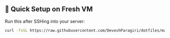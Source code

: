 ## 🔧 Quick Setup on Fresh VM

Run this after SSHing into your server:

```bash
curl -fsSL https://raw.githubusercontent.com/DeveshParagiri/dotfiles/main/ssh_setup.sh | bash
